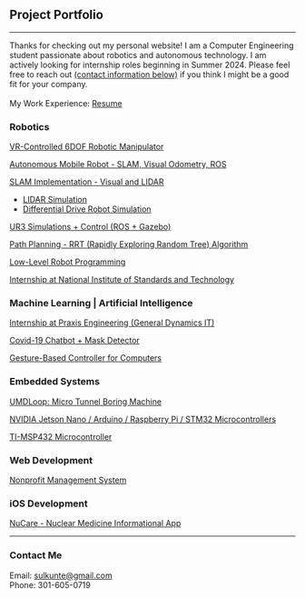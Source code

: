 ## Project Portfolio
---

Thanks for checking out my personal website! I am a Computer Engineering student passionate about robotics and autonomous technology. I am actively looking for internship roles beginning in Summer 2024. Please feel free to reach out [(contact information below)](#contact-me) if you think I might be a good fit for your company.
<br><br>
My Work Experience: [Resume](https://docs.google.com/document/d/1CRz62AD2WAE2i-t9eDkjcsn-oDAm2DIqHyxFyDgUlCw/edit?usp=share_link)

### Robotics
[VR-Controlled 6DOF Robotic Manipulator](/project_pages/vrArm)

[Autonomous Mobile Robot - SLAM, Visual Odometry, ROS](/project_pages/selfDriving)

[SLAM Implementation - Visual and LIDAR](/project_pages/slam)

* [LIDAR Simulation](/project_pages/lidar)
* [Differential Drive Robot Simulation](/project_pages/diffDrive)

[UR3 Simulations + Control (ROS + Gazebo)](/project_pages/robo)

[Path Planning - RRT (Rapidly Exploring Random Tree) Algorithm](/project_pages/rrt)

[Low-Level Robot Programming](/project_pages/tirslk)

[Internship at National Institute of Standards and Technology](/project_pages/nist)

### Machine Learning | Artificial Intelligence

[Internship at Praxis Engineering (General Dynamics IT)](/project_pages/praxis)

[Covid-19 Chatbot + Mask Detector](/project_pages/chatbot)

[Gesture-Based Controller for Computers](/project_pages/gesture)

### Embedded Systems
[UMDLoop: Micro Tunnel Boring Machine](/project_pages/loop)

[NVIDIA Jetson Nano / Arduino / Raspberry Pi / STM32 Microcontrollers](project_pages/arduino)

[TI-MSP432 Microcontroller](/project_pages/tirslk)

### Web Development
[Nonprofit Management System](/project_pages/rmra)

### iOS Development
[NuCare - Nuclear Medicine Informational App](/project_pages/nucare)

---

### Contact Me
Email: sulkunte@gmail.com
<br>
Phone: 301-605-0719
